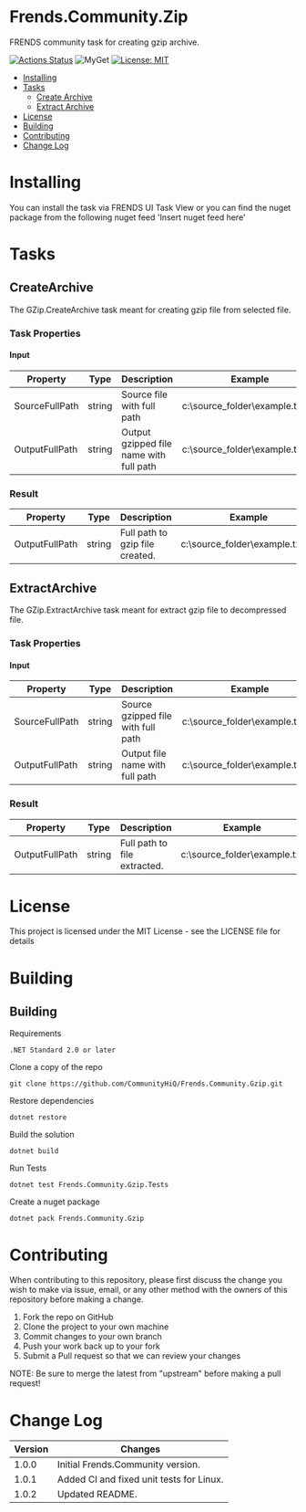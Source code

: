 # Frends.Community.Zip

FRENDS community task for creating gzip archive.

[![Actions Status](https://github.com/CommunityHiQ/Frends.Community.Gzip/workflows/PackAndPushAfterMerge/badge.svg)](https://github.com/CommunityHiQ/Frends.Community.Gzip/actions) ![MyGet](https://img.shields.io/myget/frends-community/v/Frends.Community.Gzip) [![License: MIT](https://img.shields.io/badge/License-MIT-yellow.svg)](https://opensource.org/licenses/MIT) 

- [Installing](#installing)
- [Tasks](#tasks)
  - [Create Archive](#createarchive)
  - [Extract Archive](#extractarchive)
- [License](#license)
- [Building](#building)
- [Contributing](#contributing)
- [Change Log](#change-log)

# Installing
You can install the task via FRENDS UI Task View or you can find the nuget package from the following nuget feed
'Insert nuget feed here'

# Tasks

## CreateArchive
The GZip.CreateArchive task meant for creating gzip file from selected file. 

### Task Properties

#### Input

| Property             | Type                 | Description                          | Example |
| ---------------------| ---------------------| ------------------------------------ | ----- |
| SourceFullPath | string | Source file with full path | c:\source_folder\example.txt |
| OutputFullPath | string | Output gzipped file name with full path | c:\source_folder\example.txt.gz |


### Result

| Property             | Type                 | Description                          | Example |
| ---------------------| ---------------------| ------------------------------------ | ----- |
| OutputFullPath | string | Full path to gzip file created. | c:\source_folder\example.txt.gz |


## ExtractArchive
The GZip.ExtractArchive task meant for extract gzip file to decompressed file. 

### Task Properties

#### Input

| Property             | Type                 | Description                          | Example |
| ---------------------| ---------------------| ------------------------------------ | ----- |
| SourceFullPath | string | Source gzipped file with full path | c:\source_folder\example.txt.gz |
| OutputFullPath | string | Output file name with full path | c:\source_folder\example.txt |


### Result

| Property             | Type                 | Description                          | Example |
| ---------------------| ---------------------| ------------------------------------ | ----- |
| OutputFullPath | string | Full path to file extracted. | c:\source_folder\example.txt |



# License

This project is licensed under the MIT License - see the LICENSE file for details

# Building

## Building

Requirements

`.NET Standard 2.0 or later`

Clone a copy of the repo

`git clone https://github.com/CommunityHiQ/Frends.Community.Gzip.git`

Restore dependencies

`dotnet restore`

Build the solution

`dotnet build`

Run Tests

`dotnet test Frends.Community.Gzip.Tests`

Create a nuget package

`dotnet pack Frends.Community.Gzip`

# Contributing
When contributing to this repository, please first discuss the change you wish to make via issue, email, or any other method with the owners of this repository before making a change.

1. Fork the repo on GitHub
2. Clone the project to your own machine
3. Commit changes to your own branch
4. Push your work back up to your fork
5. Submit a Pull request so that we can review your changes

NOTE: Be sure to merge the latest from "upstream" before making a pull request!

# Change Log

| Version              | Changes                                  |
| ---------------------| ---------------------                    |
| 1.0.0                | Initial Frends.Community version.        |
| 1.0.1                | Added CI and fixed unit tests for Linux. |
| 1.0.2                | Updated README.                          |
